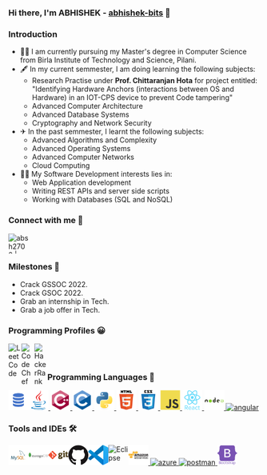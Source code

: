 ### Hi there, I'm ABHISHEK - [abhishek-bits][username] 👋 

### Introduction

- 👨‍🎓 I am currently pursuing my Master's degree in Computer Science from Birla Institute of Technology and Science, Pilani.
- 🖋 In my current semmester, I am doing learning the following subjects:
  - Research Practise under **Prof. Chittaranjan Hota** for project entitled: "Identifying Hardware Anchors (interactions between OS and Hardware) in an IOT-CPS device to prevent Code tampering"
  - Advanced Computer Architecture
  - Advanced Database Systems
  - Cryptography and Network Security
- ✈ In the past semmester, I learnt the following subjects:
  - Advanced Algorithms and Complexity
  - Advanced Operating Systems
  - Advanced Computer Networks
  - Cloud Computing
- 👨‍💻 My Software Development interests lies in:
  - Web Application development
  - Writing REST APIs and server side scripts
  - Working with Databases (SQL and NoSQL)

### Connect with me 🤝

[<img align="left" alt="absh2702 | LinkedIn" width="40" height="40" src="https://cdn.jsdelivr.net/npm/simple-icons@v3/icons/linkedin.svg" />][linkedin]

<br />
<br />

### Milestones 📌

- Crack GSSOC 2022.
- Crack GSOC 2022.
- Grab an internship in Tech.
- Grab a job offer in Tech.

### Programming Profiles 😀

[<img align="left" alt="LeetCode" width="26px" src="https://upload.wikimedia.org/wikipedia/commons/1/19/LeetCode_logo_black.png" />][leetcode]
[<img align="left" alt="CodeChef" width="26px" src="https://gitgud.io/uploads/-/system/group/avatar/12294/cc.png" />][codechef]
[<img align="left" alt="HackerRank" width="26px" src="https://upload.wikimedia.org/wikipedia/commons/thumb/4/40/HackerRank_Icon-1000px.png/240px-HackerRank_Icon-1000px.png" />][hackerrank]

<br />
<br />

### Programming Languages 🎨

<p align="left">
<a href="https://www.java.com" target="_blank"> <img src="https://raw.githubusercontent.com/devicons/devicon/master/icons/java/java-original.svg" alt="java" width="40" height="40"/> </a>
<a href="https://www.w3schools.com/cpp/" target="_blank"> <img src="https://raw.githubusercontent.com/devicons/devicon/master/icons/cplusplus/cplusplus-original.svg" alt="cplusplus" width="40" height="40"/> </a>
<a href="https://www.cprogramming.com/" target="_blank"> <img src="https://raw.githubusercontent.com/devicons/devicon/master/icons/c/c-original.svg" alt="c" width="40" height="40"/> </a>
<a href="https://www.python.org" target="_blank"> <img src="https://raw.githubusercontent.com/devicons/devicon/master/icons/python/python-original.svg" alt="python" width="40" height="40"/> </a>
<a href="https://www.w3.org/html/" target="_blank"> <img src="https://raw.githubusercontent.com/devicons/devicon/master/icons/html5/html5-original-wordmark.svg" alt="html5" width="40" height="40"/> </a>
<a href="https://www.w3schools.com/css/" target="_blank"> <img src="https://raw.githubusercontent.com/devicons/devicon/master/icons/css3/css3-original-wordmark.svg" alt="css3" width="40" height="40"/> </a>
<a href="https://developer.mozilla.org/en-US/docs/Web/JavaScript" target="_blank"> <img src="https://raw.githubusercontent.com/devicons/devicon/master/icons/javascript/javascript-original.svg" alt="javascript" width="40" height="40"/> </a>
<a href="https://reactjs.org/" target="_blank"> <img src="https://raw.githubusercontent.com/devicons/devicon/master/icons/react/react-original-wordmark.svg" alt="react" width="40" height="40"/> </a>
</a> <a href="https://nodejs.org" target="_blank"> <img src="https://raw.githubusercontent.com/devicons/devicon/master/icons/nodejs/nodejs-original-wordmark.svg" alt="nodejs" width="40" height="40"/> </a>
<a href="https://angular.io" target="_blank"> <img src="https://angular.io/assets/images/logos/angular/angular.svg" alt="angular" width="40" height="40"/> </a>
<img align="left" alt="SQL" width="40" height="40" src="https://raw.githubusercontent.com/github/explore/80688e429a7d4ef2fca1e82350fe8e3517d3494d/topics/sql/sql.png" />
</p>

### Tools and IDEs 🛠

<p align="left">
<a href="https://www.mysql.com/" target="blank"> <img align="left" alt="MySQL" width="40" height="40" src="https://raw.githubusercontent.com/github/explore/80688e429a7d4ef2fca1e82350fe8e3517d3494d/topics/mysql/mysql.png" /> </a>
<a href="https://www.mongodb.com/" target="_blank"> <img align="left" alt="MongoDB" width="40" height="40" src="https://raw.githubusercontent.com/github/explore/80688e429a7d4ef2fca1e82350fe8e3517d3494d/topics/mongodb/mongodb.png" /> </a>
<a href="https://git-scm.com/" target="_blank"> <img align="left" alt="Git" width="40" height="40" src="https://raw.githubusercontent.com/github/explore/80688e429a7d4ef2fca1e82350fe8e3517d3494d/topics/git/git.png" /> </a>
<a href="https://github.com/" target="_blank"> <img align="left" alt="GitHub" width="40" height="40" src="https://raw.githubusercontent.com/github/explore/78df643247d429f6cc873026c0622819ad797942/topics/github/github.png" /> </a>
<a href="https://aws.amazon.com" target="_blank"> <img src="https://raw.githubusercontent.com/devicons/devicon/master/icons/amazonwebservices/amazonwebservices-original-wordmark.svg" alt="aws" width="40" height="40"/> </a>
<a href="https://azure.microsoft.com/en-in/" target="_blank"> <img src="https://www.vectorlogo.zone/logos/microsoft_azure/microsoft_azure-icon.svg" alt="azure" width="40" height="40"/> </a>
<a href="https://postman.com" target="_blank"> <img src="https://www.vectorlogo.zone/logos/getpostman/getpostman-icon.svg" alt="postman" width="40" height="40"/> </a>
<a href="https://getbootstrap.com" target="_blank"> <img src="https://raw.githubusercontent.com/devicons/devicon/master/icons/bootstrap/bootstrap-plain-wordmark.svg" alt="bootstrap" width="40" height="40"/> </a>
<a href="https://code.visualstudio.com/" target="_blank"> <img align="left" alt="Visual Studio Code" width="40" height="40" src="https://raw.githubusercontent.com/github/explore/80688e429a7d4ef2fca1e82350fe8e3517d3494d/topics/visual-studio-code/visual-studio-code.png" /> </a>
<a href="https://www.eclipse.org/" target="_blank"> <img align="left" alt="Eclipse" width="40" height="40" src="https://www.nicepng.com/png/detail/264-2648074_eclipse-logo-png-transparent-eclipse-ide.png" /> </a>
</p>

<br />

[username]: https://github.com/absh2702/
[leetcode]: https://leetcode.com/absh2702/
[codechef]: https://www.codechef.com/users/absh2702
[hackerrank]: https://www.hackerrank.com/absh2702
[linkedin]: https://www.linkedin.com/in/absh2702/
